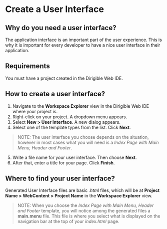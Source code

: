 # Create a User Interface

## Why do you need a user interface?

The application interface is an important part of the user experience. This is why it is important for every developer to have a nice user interface in their application.


## Requirements

 You must have a project created in the Dirigible Web IDE.

## How to create a user interface?

1.  Navigate to the **Workspace Explorer** view in the Dirigible Web IDE where your project is.
2. Right-click on your project. A dropdown menu appears.
3. Select **New > User Interface**. A new dialog appears.
4. Select one of the template types from the list. Click **Next**.

  > NOTE: The user interface you choose depends on the situation, however in most cases what you will need is a _Index Page with Main Menu, Header and Footer_.

5. Write a file name for your user interface. Then choose **Next**.
6. After that, enter a title for your page. Click **Finish**.

## Where to find your user interface?

Generated User Interface files are basic _.html_ files, which will be at **Project Name > WebContent > Project Name** in the **Workspace Explorer** view.

> NOTE: When you choose the _Index Page with Main Menu, Header and Footer_ template, you will notice among the generated files a **main.menu** file. This file is where you select what is displayed on the navigation bar at the top of your _index.html_ page.
